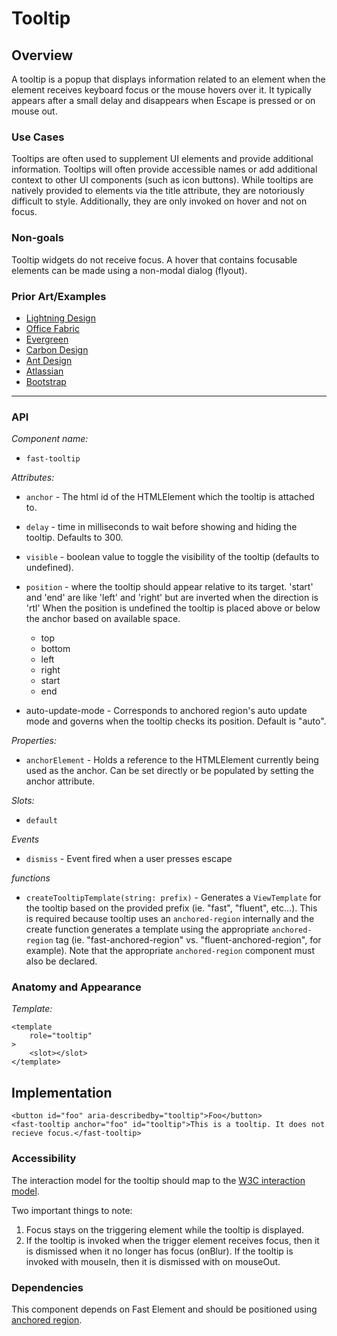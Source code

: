 # Tooltip

## Overview

A tooltip is a popup that displays information related to an element when the element receives keyboard focus or the mouse hovers over it. It typically appears after a small delay and disappears when Escape is pressed or on mouse out.

### Use Cases

Tooltips are often used to supplement UI elements and provide additional information. Tooltips will often provide accessible names or add additional context to other UI components (such as icon buttons). While tooltips are natively provided to elements via the title attribute, they are notoriously difficult to style. Additionally, they are only invoked on hover and not on focus.

### Non-goals

Tooltip widgets do not receive focus. A hover that contains focusable elements can be made using a non-modal dialog (flyout).

### Prior Art/Examples

-   [Lightning Design](https://www.lightningdesignsystem.com/components/tooltips/)
-   [Office Fabric](https://developer.microsoft.com/en-us/fabric#/controls/web/tooltip)
-   [Evergreen](https://evergreen.segment.com/components/tooltip/)
-   [Carbon Design](https://www.carbondesignsystem.com/components/tooltip/code/)
-   [Ant Design](https://ant.design/components/tooltip/)
-   [Atlassian](https://atlaskit.atlassian.com/packages/core/tooltip)
-   [Bootstrap](https://getbootstrap.com/docs/4.3/components/tooltips/)

---

### API

_Component name:_

-   `fast-tooltip`

_Attributes:_

-   `anchor` - The html id of the HTMLElement which the tooltip is attached to.
-   `delay` - time in milliseconds to wait before showing and hiding the tooltip. Defaults to 300.
-   `visible` - boolean value to toggle the visibility of the tooltip (defaults to undefined).
-   `position` - where the tooltip should appear relative to its target. 'start' and 'end' are like 'left' and 'right' but are inverted when the direction is 'rtl' When the position is undefined the tooltip is placed above or below the anchor based on available space.
    -   top
    -   bottom
    -   left
    -   right
    -   start
    -   end

- auto-update-mode - Corresponds to anchored region's auto update mode and governs when the tooltip checks its position.  Default is "auto".

_Properties:_

-   `anchorElement` - Holds a reference to the HTMLElement currently being used as the anchor. Can be set directly or be populated by setting the anchor attribute.

_Slots:_

-   `default`

_Events_

-   `dismiss` - Event fired when a user presses escape

_functions_

-   `createTooltipTemplate(string: prefix)` - Generates a `ViewTemplate` for the tooltip based on the provided prefix (ie. "fast", "fluent", etc...). This is required because tooltip uses an `anchored-region` internally and the create function generates a template using the appropriate `anchored-region` tag (ie. "fast-anchored-region" vs. "fluent-anchored-region", for example). Note that the appropriate `anchored-region` component must also be declared.

### Anatomy and Appearance

_Template:_

```
<template
    role="tooltip"
>
    <slot></slot>
</template>
```

## Implementation

```
<button id="foo" aria-describedby="tooltip">Foo</button>
<fast-tooltip anchor="foo" id="tooltip">This is a tooltip. It does not recieve focus.</fast-tooltip>
```

### Accessibility

The interaction model for the tooltip should map to the [W3C interaction model](https://w3c.github.io/aria-practices/#tooltip).

Two important things to note:

1. Focus stays on the triggering element while the tooltip is displayed.
2. If the tooltip is invoked when the trigger element receives focus, then it is dismissed when it no longer has focus (onBlur). If the tooltip is invoked with mouseIn, then it is dismissed with on mouseOut.

### Dependencies

This component depends on Fast Element and should be positioned using [anchored region](../anchored-region/anchored-region.spec.md).
